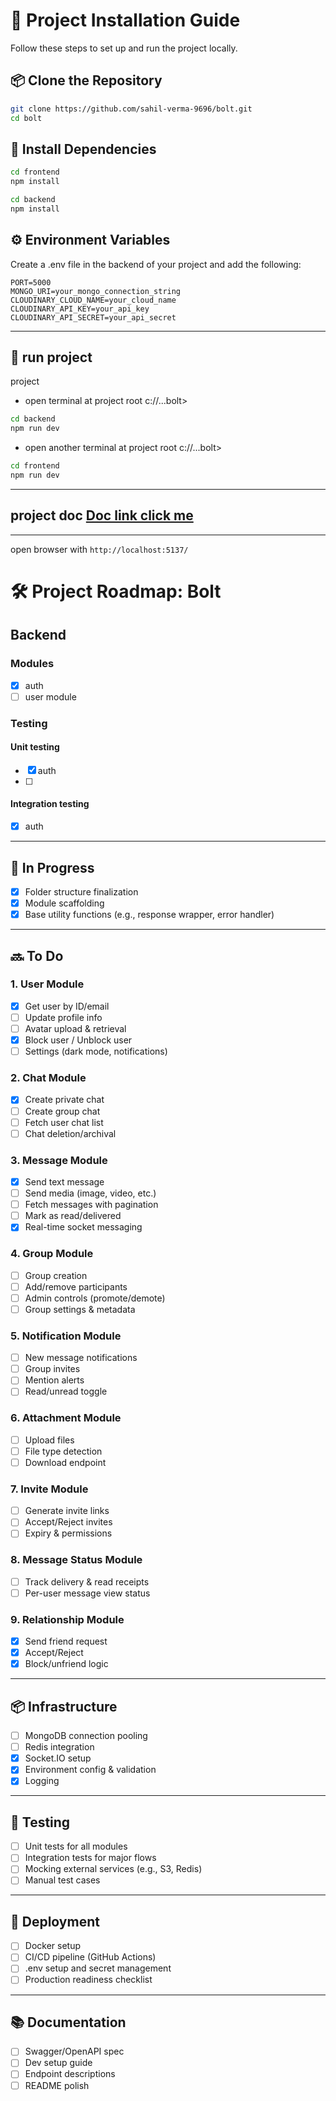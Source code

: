 # 🚀 Project Installation Guide

Follow these steps to set up and run the project locally.

## 📦 Clone the Repository

```bash
git clone https://github.com/sahil-verma-9696/bolt.git
cd bolt
```

## 📁 Install Dependencies

```bash
cd frontend
npm install

cd backend
npm install

```

## ⚙️ Environment Variables

Create a .env file in the backend of your project and add the following:

```env
PORT=5000
MONGO_URI=your_mongo_connection_string
CLOUDINARY_CLOUD_NAME=your_cloud_name
CLOUDINARY_API_KEY=your_api_key
CLOUDINARY_API_SECRET=your_api_secret
```

---
## 🚀 run project
project

- open terminal at project root c://...bolt>

```bash
cd backend
npm run dev
```

- open another terminal at project root c://...bolt>

```bash
cd frontend
npm run dev
```
---
## project doc [Doc link click me](https://docs.google.com/document/d/1KMCiy9pPE9w5rWlH_ixEmNZsRcJs2ZURbCPnKp8pcBo/edit?usp=sharing)

---

open browser with `http://localhost:5137/`
# 🛠️ Project Roadmap: Bolt

## Backend

### Modules

- [x] auth
- [ ] user module

### Testing

#### Unit testing

- [x] auth
- [ ]

#### Integration testing

- [x] auth

---

## 🔧 In Progress

- [x] Folder structure finalization
- [x] Module scaffolding
- [x] Base utility functions (e.g., response wrapper, error handler)

---

## 🔜 To Do

### 1. User Module

- [x] Get user by ID/email
- [ ] Update profile info
- [ ] Avatar upload & retrieval
- [x] Block user / Unblock user
- [ ] Settings (dark mode, notifications)

### 2. Chat Module

- [x] Create private chat
- [ ] Create group chat
- [ ] Fetch user chat list
- [ ] Chat deletion/archival

### 3. Message Module

- [x] Send text message
- [ ] Send media (image, video, etc.)
- [ ] Fetch messages with pagination
- [ ] Mark as read/delivered
- [x] Real-time socket messaging

### 4. Group Module

- [ ] Group creation
- [ ] Add/remove participants
- [ ] Admin controls (promote/demote)
- [ ] Group settings & metadata

### 5. Notification Module

- [ ] New message notifications
- [ ] Group invites
- [ ] Mention alerts
- [ ] Read/unread toggle

### 6. Attachment Module

- [ ] Upload files
- [ ] File type detection
- [ ] Download endpoint

### 7. Invite Module

- [ ] Generate invite links
- [ ] Accept/Reject invites
- [ ] Expiry & permissions

### 8. Message Status Module

- [ ] Track delivery & read receipts
- [ ] Per-user message view status

### 9. Relationship Module

- [x] Send friend request
- [x] Accept/Reject
- [x] Block/unfriend logic

---

## 📦 Infrastructure

- [ ] MongoDB connection pooling
- [ ] Redis integration
- [x] Socket.IO setup
- [x] Environment config & validation
- [x] Logging 

---

## 🧪 Testing

- [ ] Unit tests for all modules
- [ ] Integration tests for major flows
- [ ] Mocking external services (e.g., S3, Redis)
- [ ] Manual test cases

---

## 🚀 Deployment

- [ ] Docker setup
- [ ] CI/CD pipeline (GitHub Actions)
- [ ] .env setup and secret management
- [ ] Production readiness checklist

---

## 📚 Documentation

- [ ] Swagger/OpenAPI spec
- [ ] Dev setup guide
- [ ] Endpoint descriptions
- [ ] README polish
